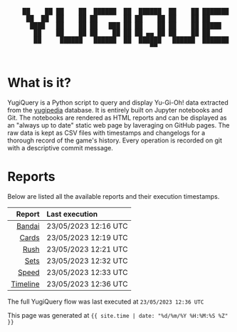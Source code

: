<div align='center'>
    <pre>
    <br>
    ██    ██ ██    ██  ██████  ██  ██████  ██    ██ ███████ ██████  ██    ██ 
     ██  ██  ██    ██ ██       ██ ██    ██ ██    ██ ██      ██   ██  ██  ██  
      ████   ██    ██ ██   ███ ██ ██    ██ ██    ██ █████   ██████    ████   
       ██    ██    ██ ██    ██ ██ ██ ▄▄ ██ ██    ██ ██      ██   ██    ██    
       ██     ██████   ██████  ██  ██████   ██████  ███████ ██   ██    ██    
                                      ▀▀                                     
    </pre>
</div>

# What is it?

YugiQuery is a Python script to query and display Yu-Gi-Oh! data extracted from the [yugipedia](http://yugipedia.com) database. It is entirely built on Jupyter notebooks and Git. The notebooks are rendered as HTML reports and can be displayed as an "always up to date" static web page by laveraging on GitHub pages. The raw data is kept as CSV files with timestamps and changelogs for a thorough record of the game's history. Every operation is recorded on git with a descriptive commit message. 

# Reports

Below are listed all the available reports and their execution timestamps. 

|                    Report | Last execution       |
| -------------------------:|:-------------------- |
| [Bandai](Bandai.html) | 23/05/2023 12:16 UTC |
| [Cards](Cards.html) | 23/05/2023 12:19 UTC |
| [Rush](Rush.html) | 23/05/2023 12:21 UTC |
| [Sets](Sets.html) | 23/05/2023 12:32 UTC |
| [Speed](Speed.html) | 23/05/2023 12:33 UTC |
| [Timeline](Timeline.html) | 23/05/2023 12:36 UTC |


The full YugiQuery flow was last executed at `23/05/2023 12:36 UTC`

This page was generated at `{{ site.time | date: "%d/%m/%Y %H:%M:%S %Z" }}`
